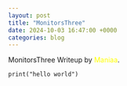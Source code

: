 ```yaml
---
layout: post
title: "MonitorsThree"
date: 2024-10-03 16:47:00 +0000
categories: blog
---
```


MonitorsThree Writeup by <span style="color:yellow">Maniaa</span>.

<pre><code>print("hello world")</code></pre>
